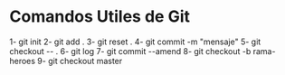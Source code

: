 # Comandos Utiles de Git


1- git init
2- git add .
3- git reset .
4- git commit -m "mensaje"
5- git checkout -- .
6- git log
7- git commit --amend
8- git checkout -b rama-heroes
9- git checkout master
